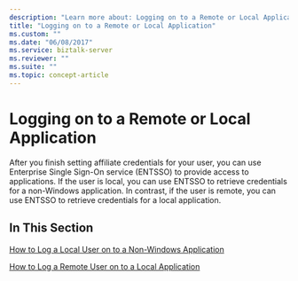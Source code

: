 ```yaml
---
description: "Learn more about: Logging on to a Remote or Local Application"
title: "Logging on to a Remote or Local Application"
ms.custom: ""
ms.date: "06/08/2017"
ms.service: biztalk-server
ms.reviewer: ""
ms.suite: ""
ms.topic: concept-article
---
```

# Logging on to a Remote or Local Application
After you finish setting affiliate credentials for your user, you can use Enterprise Single Sign-On service (ENTSSO) to provide access to applications. If the user is local, you can use ENTSSO to retrieve credentials for a non-Windows application. In contrast, if the user is remote, you can use ENTSSO to retrieve credentials for a local application.  
  
## In This Section  
 [How to Log a Local User on to a Non-Windows Application](../core/how-to-log-a-local-user-on-to-a-non-windows-application.md)  
  
 [How to Log a Remote User on to a Local Application](../core/how-to-log-a-remote-user-on-to-a-local-application.md)
